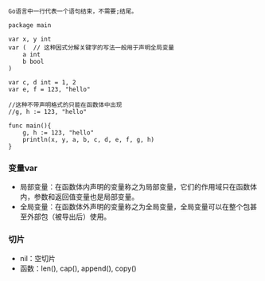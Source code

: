 ```
Go语言中一行代表一个语句结束，不需要;结尾。

package main

var x, y int
var (  // 这种因式分解关键字的写法一般用于声明全局变量
    a int
    b bool
)

var c, d int = 1, 2
var e, f = 123, "hello"

//这种不带声明格式的只能在函数体中出现
//g, h := 123, "hello"

func main(){
    g, h := 123, "hello"
    println(x, y, a, b, c, d, e, f, g, h)
}

```

### 变量var

 - 局部变量：在函数体内声明的变量称之为局部变量，它们的作用域只在函数体内，参数和返回值变量也是局部变量。
 - 全局变量：在函数体外声明的变量称之为全局变量，全局变量可以在整个包甚至外部包（被导出后）使用。

### 切片

 - nil：空切片
 - 函数：len(), cap(), append(), copy()

 
